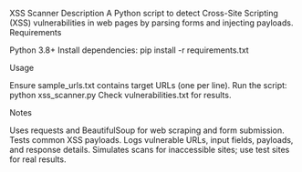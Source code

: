XSS Scanner
Description
A Python script to detect Cross-Site Scripting (XSS) vulnerabilities in web pages by parsing forms and injecting payloads.
Requirements

Python 3.8+
Install dependencies: pip install -r requirements.txt

Usage

Ensure sample_urls.txt contains target URLs (one per line).
Run the script: python xss_scanner.py
Check vulnerabilities.txt for results.

Notes

Uses requests and BeautifulSoup for web scraping and form submission.
Tests common XSS payloads.
Logs vulnerable URLs, input fields, payloads, and response details.
Simulates scans for inaccessible sites; use test sites for real results.
